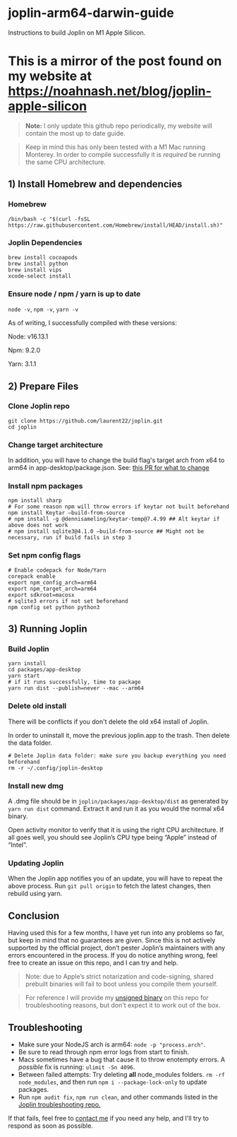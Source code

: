 # joplin-arm64-darwin-guide
Instructions to build Joplin on M1 Apple Silicon.
# This is a mirror of the post found on my website at https://noahnash.net/blog/joplin-apple-silicon
> <strong>Note:</strong> I only update this github repo periodically, my website will contain the most up to date guide.

> Keep in mind this has only been tested with a M1 Mac running Monterey. In order to compile successfully it is *required* be running the same CPU architecture.

## 1) Install Homebrew and dependencies



### Homebrew

`/bin/bash -c "$(curl -fsSL https://raw.githubusercontent.com/Homebrew/install/HEAD/install.sh)"`

### Joplin Dependencies

```
brew install cocoapods
brew install python
brew install vips
xcode-select install
```

### Ensure node / npm / yarn is up to date

`node -v`, `npm -v`, `yarn -v`

As of writing, I successfully compiled with these versions:

Node: v16.13.1

Npm: 9.2.0

Yarn: 3.1.1

## 2) Prepare Files

### Clone Joplin repo

```
git clone https://github.com/laurent22/joplin.git 
cd joplin
```

### Change target architecture 

In addition, you will have to change the build flag's target arch from x64 to arm64 in app-desktop/package.json. See: [this PR for what to change](https://github.com/laurent22/joplin/pull/5537)

### Install npm packages

```
npm install sharp
# For some reason npm will throw errors if keytar not built beforehand
npm install Keytar —build-from-source 
# npm install -g @dennisameling/keytar-temp@7.4.99 ## Alt keytar if above does not work
# npm install sqlite3@4.1.0 —build-from-source ## Might not be necessary, run if build fails in step 3
```

### Set npm config flags

```
# Enable codepack for Node/Yarn
corepack enable
export npm_config_arch=arm64
export npm_target_arch=arm64
export sdkroot=macosx
# sqlite3 errors if not set beforehand
npm config set python python3
```

## 3) Running Joplin

### Build Joplin

```
yarn install
cd packages/app-desktop
yarn start 
# if it runs successfully, time to package
yarn run dist --publish=never --mac --arm64
```

### Delete old install

There will be conflicts if you don't delete the old x64 install of Joplin. 

In order to uninstall it, move the previous joplin.app to the trash. Then delete the data folder.

```
# Delete Joplin data folder: make sure you backup everything you need beforehand
rm -r ~/.config/joplin-desktop
```

### Install new dmg

A .dmg file should be in `joplin/packages/app-desktop/dist` as generated by `yarn run dist` command. Extract it and run it as you would the normal x64 binary.

Open activity monitor to verify that it is using the right CPU architecture. If all goes well, you should see Joplin’s CPU type being “Apple” instead of “Intel”.

### Updating Joplin
When the Joplin app notifies you of an update, you will have to repeat the above process. Run `git pull origin` to fetch the latest changes, then rebuild using yarn.

## Conclusion

Having used this for a few months, I have yet run into any problems so far, but keep in mind that no guarantees are given. Since this is not actively supported by the official project, don’t pester Joplin’s maintainers with any errors encountered in the process. If you do notice anything wrong, feel free to create an issue on this repo, and I can try and help.

> Note: due to Apple’s strict notarization and code-signing, shared prebuilt binaries will fail to boot unless you compile them yourself.

> For reference I will provide my [unsigned binary](https://github.com/noah-nash/joplin-arm64-darwin-guide/releases) on this repo for troubleshooting reasons, but don't expect it to work out of the box.

## Troubleshooting
- Make sure your NodeJS arch is arm64: `node -p "process.arch"`.
- Be sure to read through npm error logs from start to finish.
- Macs sometimes have a bug that cause it to throw enotempty errors. A *possible* fix is running: `ulimit -Sn 4096`.
- Between failed attempts: Try deleting **all** node_modules folders. `rm -rf node_modules`, and then run `npm i --package-lock-only` to update packages.
- Run `npm audit fix`,  `npm run clean`, and other commands listed in the [Joplin troubleshooting repo.](https://github.com/laurent22/joplin/blob/dev/readme/build_troubleshooting.md)

If that fails, feel free to [contact me](https://noahnash.net/about#contact) if you need any help, and I'll try to respond as soon as possible.


